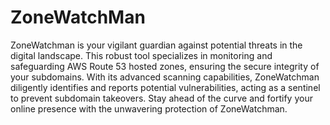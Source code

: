 # ZoneWatchMan

ZoneWatchman is your vigilant guardian against potential threats in the digital landscape. This robust tool specializes in monitoring and safeguarding AWS Route 53 hosted zones, ensuring the secure integrity of your subdomains. With its advanced scanning capabilities, ZoneWatchman diligently identifies and reports potential vulnerabilities, acting as a sentinel to prevent subdomain takeovers. Stay ahead of the curve and fortify your online presence with the unwavering protection of ZoneWatchman.
